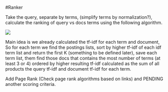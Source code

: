 #Ranker

Take the query, separate by terms, (simplify terms by normalization?), calculate the ranking of query vs docs terms using 
the following algorithm.

<img src='http://i.imgur.com/W54qpZ3.png'>

Main idea is we already calculated the tf-idf for each term and document, 
So for each term we find the postings lists, sort by higher tf-idf of each idf term list and return the first K 
(something to be defined later), save each term list, them find those docs that contains the most number of terms 
(at least 3 or 4) ordered by higher resulting tf-idf calculated as the sum of all products the query tf-idf and document 
tf-idf for each term.

Add Page Rank (Check page rank algorithms based on links) and PENDING another scoring criteria.




